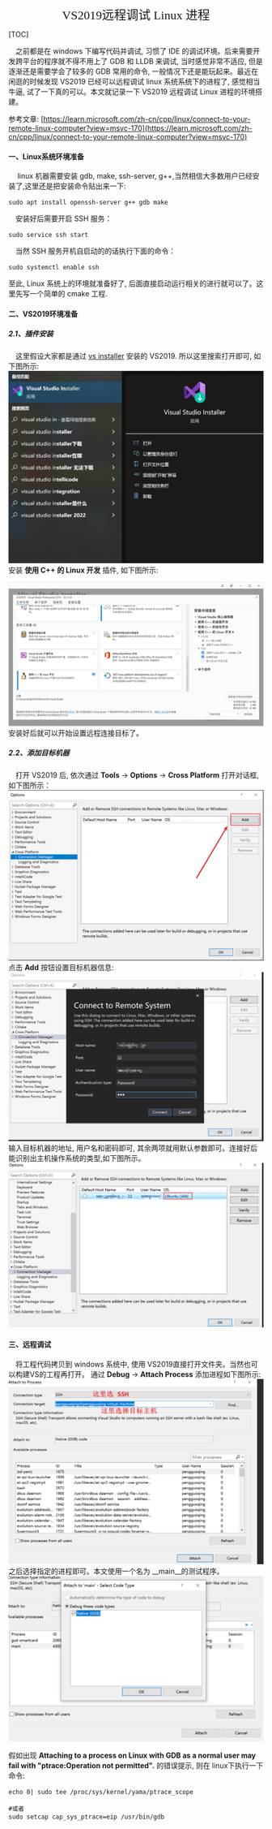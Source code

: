 
<center> <font face=red size=5> VS2019远程调试 Linux 进程 </font> </center>

[TOC]

&emsp;之前都是在 windows 下编写代码并调试, 习惯了 IDE 的调试环境。后来需要开发跨平台的程序就不得不用上了 GDB 和 LLDB 来调试, 当时感觉非常不适应, 但是逐渐还是需要学会了较多的 GDB 常用的命令, 一般情况下还是能玩起来。最近在闲逛的时候发现 VS2019 已经可以远程调试 linux 系统系统下的进程了, 感觉相当牛逼, 试了一下真的可以。本文就记录一下 VS2019 远程调试 Linux 进程的环境搭建。

参考文章: [https://learn.microsoft.com/zh-cn/cpp/linux/connect-to-your-remote-linux-computer?view=msvc-170](https://learn.microsoft.com/zh-cn/cpp/linux/connect-to-your-remote-linux-computer?view=msvc-170)

#### 一、Linux系统环境准备
&emsp; linux 机器需要安装 gdb, make, ssh-server, g++,当然相信大多数用户已经安装了,这里还是把安装命令贴出来一下:
 ```shell
 sudo apt install openssh-server g++ gdb make
 ```
 &emsp;安装好后需要开启 SSH 服务：
  ```shell
sudo service ssh start
 ```
 &emsp;当然 SSH 服务开机自启动的的话执行下面的命令：
   ```shell
sudo systemctl enable ssh
 ```
 至此, Linux 系统上的环境就准备好了, 后面直接启动运行相关的进行就可以了。这里先写一个简单的 cmake 工程.

#### 二、VS2019环境准备
##### 2.1、插件安装
&emsp;这里假设大家都是通过 [vs installer](https://visualstudio.microsoft.com/downloads/) 安装的 VS2019. 所以这里搜索打开即可, 如下图所示:
![remote](../blogimg/vs_remote_linux/vs_remote_linux_01.png)
安装 __使用 C++ 的 Linux 开发__ 插件, 如下图所示:

![remote](../blogimg/vs_remote_linux/vs_remote_linux_02.png)
安装好后就可以开始设置远程连接目标了。

##### 2.2、添加目标机器
&emsp;打开 VS2019 后, 依次通过 __Tools__ -> __Options__ -> __Cross Platform__ 打开对话框, 如下图所示：
![remote](../blogimg/vs_remote_linux/vs_remote_linux_03.png)
点击 __Add__ 按钮设置目标机器信息:
![remote](../blogimg/vs_remote_linux/vs_remote_linux_04.png)
输入目标机器的地址, 用户名和密码即可, 其余两项就用默认参数即可。连接好后能识别出主机操作系统的类型,如下图所示。
![remote](../blogimg/vs_remote_linux/vs_remote_linux_05.png)

#### 三、远程调试
&emsp;将工程代码拷贝到 windows 系统中, 使用 VS2019直接打开文件夹。当然也可以构建VS的工程再打开。
通过 __Debug__ -> __Attach Process__ 添加进程如下图所示:
![remote](../blogimg/vs_remote_linux/vs_remote_linux_06.png)
之后选择指定的进程即可。本文使用一个名为 __main__的测试程序。
![remote](../blogimg/vs_remote_linux/vs_remote_linux_07.png)

假如出现 __Attaching to a process on Linux with GDB as a normal user may fail with "ptrace:Operation not permitted".__ 的错误提示, 则在 linux下执行一下命令:
```shell
echo 0| sudo tee /proc/sys/kernel/yama/ptrace_scope

#或者
sudo setcap cap_sys_ptrace=eip /usr/bin/gdb
 ```